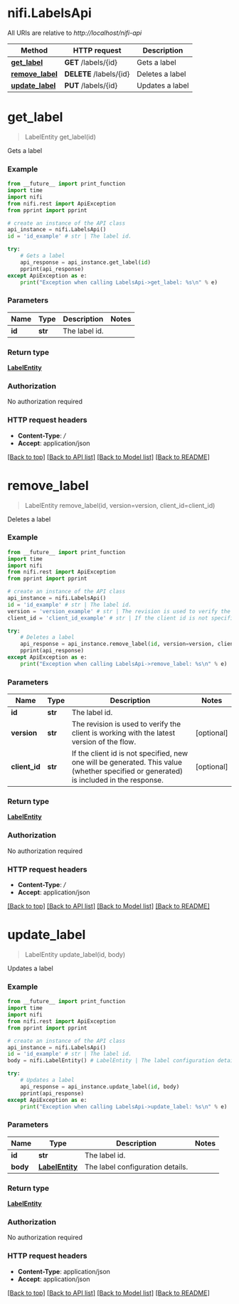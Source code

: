 # nifi.LabelsApi

All URIs are relative to *http://localhost/nifi-api*

Method | HTTP request | Description
------------- | ------------- | -------------
[**get_label**](LabelsApi.md#get_label) | **GET** /labels/{id} | Gets a label
[**remove_label**](LabelsApi.md#remove_label) | **DELETE** /labels/{id} | Deletes a label
[**update_label**](LabelsApi.md#update_label) | **PUT** /labels/{id} | Updates a label


# **get_label**
> LabelEntity get_label(id)

Gets a label



### Example 
```python
from __future__ import print_function
import time
import nifi
from nifi.rest import ApiException
from pprint import pprint

# create an instance of the API class
api_instance = nifi.LabelsApi()
id = 'id_example' # str | The label id.

try: 
    # Gets a label
    api_response = api_instance.get_label(id)
    pprint(api_response)
except ApiException as e:
    print("Exception when calling LabelsApi->get_label: %s\n" % e)
```

### Parameters

Name | Type | Description  | Notes
------------- | ------------- | ------------- | -------------
 **id** | **str**| The label id. | 

### Return type

[**LabelEntity**](LabelEntity.md)

### Authorization

No authorization required

### HTTP request headers

 - **Content-Type**: */*
 - **Accept**: application/json

[[Back to top]](#) [[Back to API list]](../README.md#documentation-for-api-endpoints) [[Back to Model list]](../README.md#documentation-for-models) [[Back to README]](../README.md)

# **remove_label**
> LabelEntity remove_label(id, version=version, client_id=client_id)

Deletes a label



### Example 
```python
from __future__ import print_function
import time
import nifi
from nifi.rest import ApiException
from pprint import pprint

# create an instance of the API class
api_instance = nifi.LabelsApi()
id = 'id_example' # str | The label id.
version = 'version_example' # str | The revision is used to verify the client is working with the latest version of the flow. (optional)
client_id = 'client_id_example' # str | If the client id is not specified, new one will be generated. This value (whether specified or generated) is included in the response. (optional)

try: 
    # Deletes a label
    api_response = api_instance.remove_label(id, version=version, client_id=client_id)
    pprint(api_response)
except ApiException as e:
    print("Exception when calling LabelsApi->remove_label: %s\n" % e)
```

### Parameters

Name | Type | Description  | Notes
------------- | ------------- | ------------- | -------------
 **id** | **str**| The label id. | 
 **version** | **str**| The revision is used to verify the client is working with the latest version of the flow. | [optional] 
 **client_id** | **str**| If the client id is not specified, new one will be generated. This value (whether specified or generated) is included in the response. | [optional] 

### Return type

[**LabelEntity**](LabelEntity.md)

### Authorization

No authorization required

### HTTP request headers

 - **Content-Type**: */*
 - **Accept**: application/json

[[Back to top]](#) [[Back to API list]](../README.md#documentation-for-api-endpoints) [[Back to Model list]](../README.md#documentation-for-models) [[Back to README]](../README.md)

# **update_label**
> LabelEntity update_label(id, body)

Updates a label



### Example 
```python
from __future__ import print_function
import time
import nifi
from nifi.rest import ApiException
from pprint import pprint

# create an instance of the API class
api_instance = nifi.LabelsApi()
id = 'id_example' # str | The label id.
body = nifi.LabelEntity() # LabelEntity | The label configuration details.

try: 
    # Updates a label
    api_response = api_instance.update_label(id, body)
    pprint(api_response)
except ApiException as e:
    print("Exception when calling LabelsApi->update_label: %s\n" % e)
```

### Parameters

Name | Type | Description  | Notes
------------- | ------------- | ------------- | -------------
 **id** | **str**| The label id. | 
 **body** | [**LabelEntity**](LabelEntity.md)| The label configuration details. | 

### Return type

[**LabelEntity**](LabelEntity.md)

### Authorization

No authorization required

### HTTP request headers

 - **Content-Type**: application/json
 - **Accept**: application/json

[[Back to top]](#) [[Back to API list]](../README.md#documentation-for-api-endpoints) [[Back to Model list]](../README.md#documentation-for-models) [[Back to README]](../README.md)

